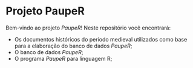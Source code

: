# Projeto PaupeR

Bem-vindo ao projeto _PaupeR_! Neste repositório você encontrará: 

- Os documentos históricos do período medieval utilizados como base para a elaboração do banco de dados _PaupeR_;
- O banco de dados _PaupeR_;
- O programa _PaupeR_ para linguagem R;



